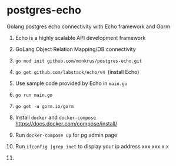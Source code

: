 # postgres-echo
Golang postgres echo connectivity with Echo framework and Gorm

1. Echo is a highly scalable API development framework

2. GoLang Object Relation Mapping/DB connectivity

3. `go mod init github.com/monkrus/postgres-echo.git`

4. `go get github.com/labstack/echo/v4 `(install Echo)

5. Use sample code provided by Echo in `main.go`

6. `go run main.go`

7. `go get -u gorm.io/gorm`

8. Install `docker` and `docker-compose` https://docs.docker.com/compose/install/

9. Run `docker-compose up` for pg admin page

9. Run `ifconfig |grep inet` to display your ip address xxx.xxx.x.x 

10. 




